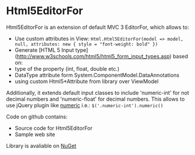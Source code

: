 # Html5EditorFor

Html5EditorFor is an extension of default MVC 3 EditorFor, which allows to:

- Use custom attributes in View: `Html.Html5EditorFor(model => model, null, attributes: new { style = "font-weight: bold" })`
- Generate [HTML 5 Input type] (http://www.w3schools.com/html5/html5_form_input_types.asp) based on:
 - type of the property (int, float, double etc.)
 - DataType attribute form System.ComponentModel.DataAnnotations
 - using custom Html5*Attribute from library over ViewModel

Additionally, it extends default input classes to include 'numeric-int' for not decimal numbers and 'numeric-float' for decimal numbers. This allows to use jQuery plugin like [numeric](http://www.texotela.co.uk/code/jquery/numeric/) i.e.: `$('.numeric-int').numeric()`

Code on github contains:

- Source code for Html5EditorFor
- Sample web site
 
Library is avaliable on [NuGet](http://www.nuget.org/Package/Html5EditorFor/1.0)
